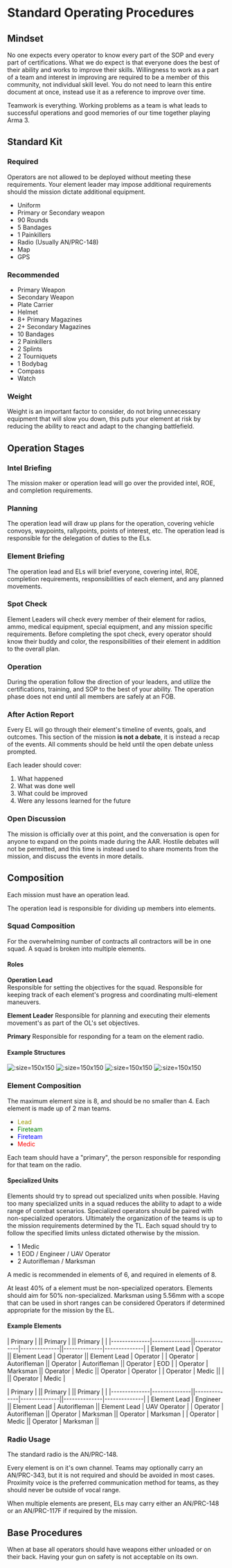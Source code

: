 # Standard Operating Procedures

## Mindset

No one expects every operator to know every part of the SOP and every part of certifications. What we do expect is that everyone does the best of their ability and works to improve their skills. Willingness to work as a part of a team and interest in improving are required to be a member of this community, not individual skill level. You do not need to learn this entire document at once, instead use it as a reference to improve over time.

Teamwork is everything. Working problems as a team is what leads to successful operations and good memories of our time together playing Arma 3.

## Standard Kit

### Required

Operators are not allowed to be deployed without meeting these requirements. Your element leader may impose additional requirements should the mission dictate additional equipment.

- Uniform
- Primary or Secondary weapon
- 90 Rounds
- 5 Bandages
- 1 Painkillers
- Radio (Usually AN/PRC-148)
- Map
- GPS

### Recommended

- Primary Weapon
- Secondary Weapon
- Plate Carrier
- Helmet
- 8+ Primary Magazines
- 2+ Secondary Magazines
- 10 Bandages
- 2 Painkillers
- 2 Splints
- 2 Tourniquets
- 1 Bodybag
- Compass
- Watch

### Weight

Weight is an important factor to consider, do not bring unnecessary equipment that will slow you down, this puts your element at risk by reducing the ability to react and adapt to the changing battlefield.

## Operation Stages

### Intel Briefing

The mission maker or operation lead will go over the provided intel, ROE, and completion requirements.

### Planning

The operation lead will draw up plans for the operation, covering vehicle convoys, waypoints, rallypoints, points of interest, etc. The operation lead is responsible for the delegation of duties to the ELs.

### Element Briefing

The operation lead and ELs will brief everyone, covering intel, ROE, completion requirements, responsibilities of each element, and any planned movements.

### Spot Check

Element Leaders will check every member of their element for radios, ammo, medical equipment, special equipment, and any mission specific requirements. Before completing the spot check, every operator should know their buddy and color, the responsibilities of their element in addition to the overall plan.

### Operation

During the operation follow the direction of your leaders, and utilize the certifications, training, and SOP to the best of your ability. The operation phase does not end until all members are safely at an FOB.

### After Action Report

Every EL will go through their element's timeline of events, goals, and outcomes. This section of the mission **is not a debate**, it is instead a recap of the events. All comments should be held until the open debate unless prompted.

Each leader should cover:

1. What happened
2. What was done well
3. What could be improved
4. Were any lessons learned for the future

### Open Discussion

The mission is officially over at this point, and the conversation is open for anyone to expand on the points made during the AAR. Hostile debates will not be permitted, and this time is instead used to share moments from the mission, and discuss the events in more details.

## Composition

Each mission must have an operation lead.

The operation lead is responsible for dividing up members into elements.

### Squad Composition

For the overwhelming number of contracts all contractors will be in one squad. A squad is broken into multiple elements.

#### Roles

**Operation Lead**  
Responsible for setting the objectives for the squad. Responsible for keeping track of each element's progress and coordinating multi-element maneuvers.

**Element Leader**
Responsible for planning and executing their elements movement's as part of the OL's set objectives.

**Primary**
Responsible for responding for a team on the element radio.

#### Example Structures

![](img/squad_a.png ':size=150x150')
![](img/squad_b.png ':size=150x150')
![](img/squad_c.png ':size=150x150') 
![](img/squad_d.png ':size=150x150') 

### Element Composition

The maximum element size is 8, and should be no smaller than 4. Each element is made up of 2 man teams.

- <span style="color:#999900">Lead</span>
- <span style="color:green">Fireteam</span>
- <span style="color:blue">Fireteam</span>
- <span style="color:red">Medic</span>

Each team should have a "primary", the person responsible for responding for that team on the radio.

#### Specialized Units

Elements should try to spread out specialized units when possible. Having too many specialized units in a squad reduces the ability to adapt to a wide range of combat scenarios. Specialized operators should be paired with non-specialized operators. Ultimately the organization of the teams is up to the mission requirements determined by the TL. Each squad should try to follow the specified limits unless dictated otherwise by the mission.

- 1 Medic
- 1 EOD / Engineer / UAV Operator
- 2 Autorifleman / Marksman

A medic is recommended in elements of 6, and required in elements of 8.

At least 40% of a element must be non-specialized operators. Elements should aim for 50% non-specialized. Marksman using 5.56mm with a scope that can be used in short ranges can be considered Operators if determined appropriate for the mission by the EL.

#### Example Elements

| Primary      |              || Primary      |              || Primary      |              |
|--------------|--------------||--------------|--------------||--------------|--------------|
| Element Lead | Operator     || Element Lead | Operator     || Element Lead | Operator     |
| Operator     | Autorifleman || Operator     | Autorifleman || Operator     | EOD          |
| Operator     | Marksman     || Operator     | Medic        || Operator     | Operator     |
| Operator     | Medic        ||              |              || Operator     | Medic        |

| Primary      |              || Primary      |              || Primary      |              |
|--------------|--------------||--------------|--------------||--------------|--------------|
| Element Lead | Engineer     || Element Lead | Autorifleman || Element Lead | UAV Operator |
| Operator     | Autorifleman || Operator     | Marksman     || Operator     | Marksman     |
| Operator     | Medic        || Operator     | Marksman     ||

### Radio Usage

The standard radio is the AN/PRC-148.

Every element is on it's own channel. Teams may optionally carry an AN/PRC-343, but it is not required and should be avoided in most cases. Proximity voice is the preferred communication method for teams, as they should never be outside of vocal range.

When multiple elements are present, ELs may carry either an AN/PRC-148 or an AN/PRC-117F if required by the mission.

## Base Procedures

When at base all operators should have weapons either unloaded or on their back. Having your gun on safety is not acceptable on its own.
